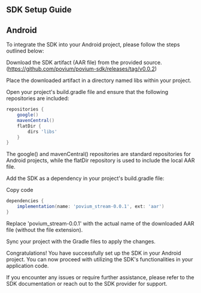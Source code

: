 ## SDK Setup Guide
## Android
To integrate the SDK into your Android project, please follow the steps outlined below:

Download the SDK artifact (AAR file) from the provided source. (https://github.com/povium/povium-sdk/releases/tag/v0.0.2)

Place the downloaded artifact in a directory named libs within your project.

Open your project's build.gradle file and ensure that the following repositories are included:

```groovy
repositories {
    google()
    mavenCentral()
    flatDir {
        dirs 'libs'
    }
}
```
The google() and mavenCentral() repositories are standard repositories for Android projects, while the flatDir repository is used to include the local AAR file.

Add the SDK as a dependency in your project's build.gradle file:

Copy code
```groovy
dependencies {
    implementation(name: 'povium_stream-0.0.1', ext: 'aar')
}
```
Replace 'povium_stream-0.0.1' with the actual name of the downloaded AAR file (without the file extension).

Sync your project with the Gradle files to apply the changes.

Congratulations! You have successfully set up the SDK in your Android project. You can now proceed with utilizing the SDK's functionalities in your application code.

If you encounter any issues or require further assistance, please refer to the SDK documentation or reach out to the SDK provider for support.

